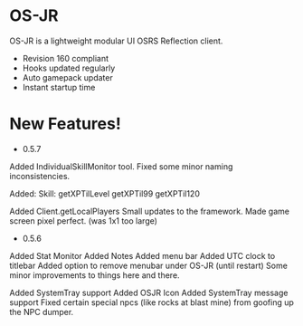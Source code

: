# OS-JR


OS-JR is a lightweight modular UI OSRS Reflection client.

  - Revision 160 compliant
  - Hooks updated regularly
  - Auto gamepack updater
  - Instant startup time

# New Features!

  - 0.5.7
  
  Added IndividualSkillMonitor tool.
  Fixed some minor naming inconsistencies.

  Added: Skill:
  getXPTilLevel
  getXPTil99
  getXPTil120
 
  Added Client.getLocalPlayers
  Small updates to the framework.
  Made game screen pixel perfect. (was 1x1 too large)

  - 0.5.6

  Added Stat Monitor
  Added Notes
  Added menu bar
  Added UTC clock to titlebar
  Added option to remove menubar under OS-JR (until restart)
  Some minor improvements to things here and there.
  
  Added SystemTray support
  Added OSJR Icon
  Added SystemTray message support
  Fixed certain special npcs (like rocks at blast mine) from goofing up the NPC dumper.